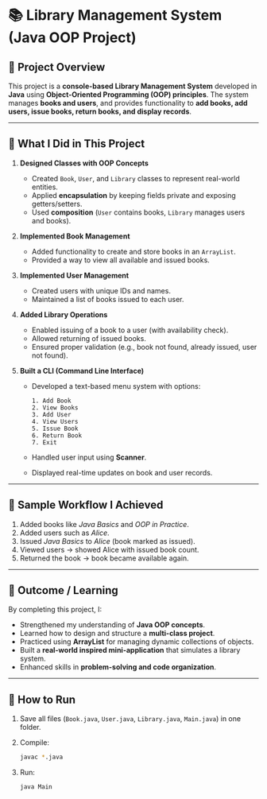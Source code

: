 # 📚 Library Management System (Java OOP Project)

## 🔹 Project Overview

This project is a **console-based Library Management System** developed in **Java** using **Object-Oriented Programming (OOP) principles**.
The system manages **books and users**, and provides functionality to **add books, add users, issue books, return books, and display records**.

---

## 🔹 What I Did in This Project

1. **Designed Classes with OOP Concepts**

    * Created `Book`, `User`, and `Library` classes to represent real-world entities.
    * Applied **encapsulation** by keeping fields private and exposing getters/setters.
    * Used **composition** (`User` contains books, `Library` manages users and books).

2. **Implemented Book Management**

    * Added functionality to create and store books in an `ArrayList`.
    * Provided a way to view all available and issued books.

3. **Implemented User Management**

    * Created users with unique IDs and names.
    * Maintained a list of books issued to each user.

4. **Added Library Operations**

    * Enabled issuing of a book to a user (with availability check).
    * Allowed returning of issued books.
    * Ensured proper validation (e.g., book not found, already issued, user not found).

5. **Built a CLI (Command Line Interface)**

    * Developed a text-based menu system with options:

      ```
      1. Add Book
      2. View Books
      3. Add User
      4. View Users
      5. Issue Book
      6. Return Book
      7. Exit
      ```
    * Handled user input using **Scanner**.
    * Displayed real-time updates on book and user records.

---

## 🔹 Sample Workflow I Achieved

1. Added books like *Java Basics* and *OOP in Practice*.
2. Added users such as *Alice*.
3. Issued *Java Basics* to *Alice* (book marked as issued).
4. Viewed users → showed Alice with issued book count.
5. Returned the book → book became available again.

---

## 🔹 Outcome / Learning

By completing this project, I:

* Strengthened my understanding of **Java OOP concepts**.
* Learned how to design and structure a **multi-class project**.
* Practiced using **ArrayList** for managing dynamic collections of objects.
* Built a **real-world inspired mini-application** that simulates a library system.
* Enhanced skills in **problem-solving and code organization**.

---

## 🔹 How to Run

1. Save all files (`Book.java`, `User.java`, `Library.java`, `Main.java`) in one folder.
2. Compile:

   ```bash
   javac *.java
   ```
3. Run:

   ```bash
   java Main
   ```